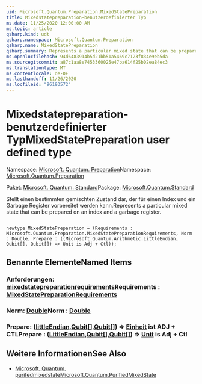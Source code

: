 ```yaml
---
uid: Microsoft.Quantum.Preparation.MixedStatePreparation
title: Mixedstatepreparation-benutzerdefinierter Typ
ms.date: 11/25/2020 12:00:00 AM
ms.topic: article
qsharp.kind: udt
qsharp.namespace: Microsoft.Quantum.Preparation
qsharp.name: MixedStatePreparation
qsharp.summary: Represents a particular mixed state that can be prepared on an index and a garbage register.
ms.openlocfilehash: 94d6483914b5d21bb51a5469c7123f834e9eb5da
ms.sourcegitcommit: a87c1aa8e7453360025e47ba614f25b02ea84ec3
ms.translationtype: MT
ms.contentlocale: de-DE
ms.lasthandoff: 11/26/2020
ms.locfileid: "96193572"
---
```

# <a name="mixedstatepreparation-user-defined-type"></a><span data-ttu-id="5d6f7-102">Mixedstatepreparation-benutzerdefinierter Typ</span><span class="sxs-lookup"><span data-stu-id="5d6f7-102">MixedStatePreparation user defined type</span></span>

<span data-ttu-id="5d6f7-103">Namespace: [Microsoft. Quantum. Preparation](xref:Microsoft.Quantum.Preparation)</span><span class="sxs-lookup"><span data-stu-id="5d6f7-103">Namespace: [Microsoft.Quantum.Preparation](xref:Microsoft.Quantum.Preparation)</span></span>

<span data-ttu-id="5d6f7-104">Paket: [Microsoft. Quantum. Standard](https://nuget.org/packages/Microsoft.Quantum.Standard)</span><span class="sxs-lookup"><span data-stu-id="5d6f7-104">Package: [Microsoft.Quantum.Standard](https://nuget.org/packages/Microsoft.Quantum.Standard)</span></span>


<span data-ttu-id="5d6f7-105">Stellt einen bestimmten gemischten Zustand dar, der für einen Index und ein Garbage Register vorbereitet werden kann.</span><span class="sxs-lookup"><span data-stu-id="5d6f7-105">Represents a particular mixed state that can be prepared on an index and a garbage register.</span></span>

```qsharp

newtype MixedStatePreparation = (Requirements : Microsoft.Quantum.Preparation.MixedStatePreparationRequirements, Norm : Double, Prepare : ((Microsoft.Quantum.Arithmetic.LittleEndian, Qubit[], Qubit[]) => Unit is Adj + Ctl));
```



## <a name="named-items"></a><span data-ttu-id="5d6f7-106">Benannte Elemente</span><span class="sxs-lookup"><span data-stu-id="5d6f7-106">Named Items</span></span>

### <a name="requirements--mixedstatepreparationrequirements"></a><span data-ttu-id="5d6f7-107">Anforderungen: [mixedstatepreparationrequirements](xref:Microsoft.Quantum.Preparation.MixedStatePreparationRequirements)</span><span class="sxs-lookup"><span data-stu-id="5d6f7-107">Requirements : [MixedStatePreparationRequirements](xref:Microsoft.Quantum.Preparation.MixedStatePreparationRequirements)</span></span>


### <a name="norm--double"></a><span data-ttu-id="5d6f7-108">Norm: [Double](xref:microsoft.quantum.lang-ref.double)</span><span class="sxs-lookup"><span data-stu-id="5d6f7-108">Norm : [Double](xref:microsoft.quantum.lang-ref.double)</span></span>


### <a name="prepare--littleendianqubitqubit--unit--is-adj--ctl"></a><span data-ttu-id="5d6f7-109">Prepare: ([littleEndian](xref:Microsoft.Quantum.Arithmetic.LittleEndian),[Qubit](xref:microsoft.quantum.lang-ref.qubit)[],[Qubit](xref:microsoft.quantum.lang-ref.qubit)[]) => [Einheit](xref:microsoft.quantum.lang-ref.unit)  ist ADJ + CTL</span><span class="sxs-lookup"><span data-stu-id="5d6f7-109">Prepare : ([LittleEndian](xref:Microsoft.Quantum.Arithmetic.LittleEndian),[Qubit](xref:microsoft.quantum.lang-ref.qubit)[],[Qubit](xref:microsoft.quantum.lang-ref.qubit)[]) => [Unit](xref:microsoft.quantum.lang-ref.unit)  is Adj + Ctl</span></span>



## <a name="see-also"></a><span data-ttu-id="5d6f7-110">Weitere Informationen</span><span class="sxs-lookup"><span data-stu-id="5d6f7-110">See Also</span></span>

- [<span data-ttu-id="5d6f7-111">Microsoft. Quantum. purifedmixedstate</span><span class="sxs-lookup"><span data-stu-id="5d6f7-111">Microsoft.Quantum.PurifiedMixedState</span></span>](xref:Microsoft.Quantum.PurifiedMixedState)